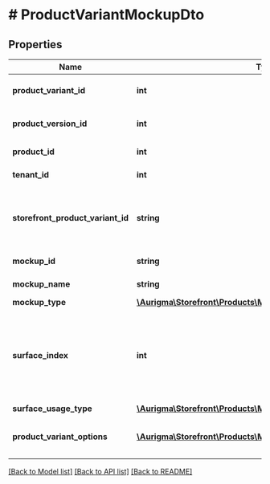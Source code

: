 # # ProductVariantMockupDto

## Properties

Name | Type | Description | Notes
------------ | ------------- | ------------- | -------------
**product_variant_id** | **int** | Product variant identifier. | [optional]
**product_version_id** | **int** | Product version identifier. | [optional]
**product_id** | **int** | Product identifier. | [optional]
**tenant_id** | **int** | Tenant identifier. | [optional]
**storefront_product_variant_id** | **string** | Product variant identifier in online store (usually SKU). | [optional]
**mockup_id** | **string** | Mockup identifier. | [optional]
**mockup_name** | **string** | Mockup name. | [optional]
**mockup_type** | [**\Aurigma\Storefront\Products\Model\ProductVariantMockupType**](ProductVariantMockupType.md) |  | [optional]
**surface_index** | **int** | Surface index indicates a surface of a design to which mockup should be applied. | [optional]
**surface_usage_type** | [**\Aurigma\Storefront\Products\Model\SurfaceUsageType**](SurfaceUsageType.md) |  | [optional]
**product_variant_options** | [**\Aurigma\Storefront\Products\Model\ProductVariantOptionDto[]**](ProductVariantOptionDto.md) | A list of product variant options. | [optional]

[[Back to Model list]](../../README.md#models) [[Back to API list]](../../README.md#endpoints) [[Back to README]](../../README.md)
